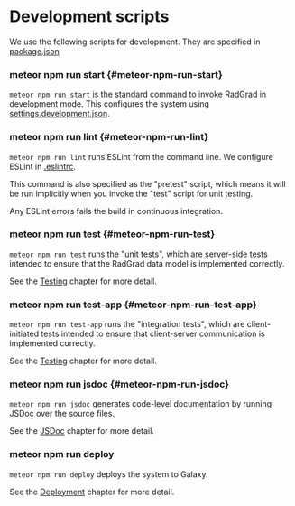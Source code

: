 # Development scripts

We use the following scripts for development. They are specified in [package.json](https://github.com/radgrad/radgrad/blob/master/app/package.json)

### meteor npm run start {#meteor-npm-run-start}

`meteor npm run start` is the standard command to invoke RadGrad in development mode.  This configures the system using [settings.development.json](https://github.com/radgrad/radgrad/blob/master/config/settings.development.json). 

### meteor npm run lint {#meteor-npm-run-lint}

`meteor npm run lint` runs ESLint from the command line.  We configure ESLint in [.eslintrc](https://github.com/radgrad/radgrad/blob/master/app/.eslintrc). 

This command is also specified as the "pretest" script, which means it will be run implicitly when you invoke the "test" script for unit testing.

Any ESLint errors fails the build in continuous integration.

### meteor npm run test {#meteor-npm-run-test}

`meteor npm run test` runs the "unit tests", which are server-side tests intended to ensure that the RadGrad data model is implemented correctly. 

See the [Testing](./testing.md) chapter for more detail.

### meteor npm run test-app {#meteor-npm-run-test-app}

`meteor npm run test-app` runs the "integration tests", which are client-initiated tests intended to ensure that client-server communication is implemented correctly.

See the [Testing](./testing.md) chapter for more detail.

### meteor npm run jsdoc {#meteor-npm-run-jsdoc}

`meteor npm run jsdoc` generates code-level documentation by running JSDoc over the source files. 

See the [JSDoc](./jsdoc.md) chapter for more detail.

### meteor npm run deploy

`meteor npm run deploy` deploys the system to Galaxy. 

See the [Deployment](./deployment.md) chapter for more detail. 













